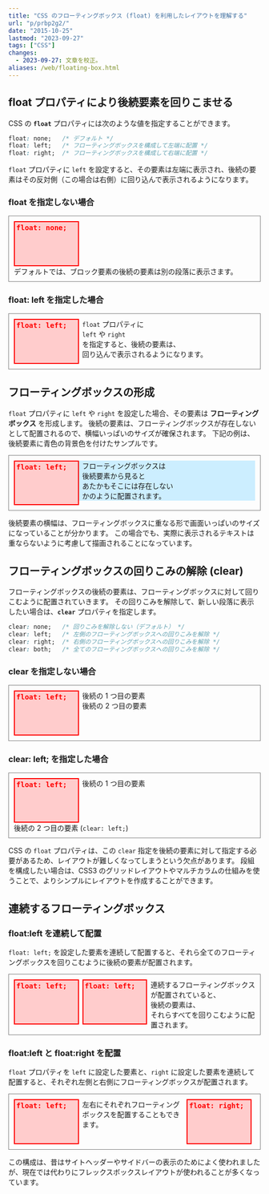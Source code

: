 ```yaml
---
title: "CSS のフローティングボックス (float) を利用したレイアウトを理解する"
url: "p/prbp2g2/"
date: "2015-10-25"
lastmod: "2023-09-27"
tags: ["CSS"]
changes:
  - 2023-09-27: 文章を校正。
aliases: /web/floating-box.html
---
```


<style>
  .local-sample {
    padding: 10px;
    border: thin solid gray;
  }
  .local-box {
    font-family: monospace;
    color: red;
    background: #fcc;
    border: solid 2px red;
    font-weight: bolder;
    width: 120px;
    height: 80px;
    padding: 0.2em;
    margin-right: 0.5em;
  }
</style>

float プロパティにより後続要素を回りこませる
----

CSS の __`float`__ プロパティには次のような値を指定することができます。

```css
float: none;   /* デフォルト */
float: left;   /* フローティングボックスを構成して左端に配置 */
float: right;  /* フローティングボックスを構成して右端に配置 */
```

`float` プロパティに `left` を設定すると、その要素は左端に表示され、後続の要素はその反対側（この場合は右側）に回り込んで表示されるようになります。

### float を指定しない場合

<div class="local-sample">
  <div class="local-box">float: none;</div>
  <div>デフォルトでは、ブロック要素の後続の要素は別の段落に表示さます。</div>
</div>

### float: left を指定した場合

<div class="local-sample">
  <div class="local-box" style="float: left;">float: left;</div>
  <div>
    <code>float</code> プロパティに<br>
    <code>left</code> や <code>right</code><br>
    を指定すると、後続の要素は、<br>
    回り込んで表示されるようになります。
  </div>
  <div style="clear:both"></div>
</div>


フローティングボックスの形成
----

`float` プロパティに `left` や `right` を設定した場合、その要素は __フローティングボックス__ を形成します。
後続の要素は、フローティングボックスが存在しないとして配置されるので、横幅いっぱいのサイズが確保されます。
下記の例は、後続要素に青色の背景色を付けたサンプルです。

<div class="local-sample">
  <div class="local-box" style="float: left;">float: left;</div>
  <div style="background: #cef">
    フローティングボックスは<br>
    後続要素から見ると<br>
    あたかもそこには存在しない<br>
    かのように配置されます。
  </div>
  <div style="clear:both"></div>
</div>

後続要素の横幅は、フローティングボックスに重なる形で画面いっぱいのサイズになっていることが分かります。
この場合でも、実際に表示されるテキストは重ならないように考慮して描画されることになっています。


フローティングボックスの回りこみの解除 (clear)
----

フローティングボックスの後続の要素は、フローティングボックスに対して回りこむように配置されていきます。
その回りこみを解除して、新しい段落に表示したい場合は、__`clear`__ プロパティを指定します。

```css
clear: none;   /* 回りこみを解除しない（デフォルト） */
clear: left;   /* 左側のフローティングボックスへの回りこみを解除 */
clear: right;  /* 右側のフローティングボックスへの回りこみを解除 */
clear: both;   /* 全てのフローティングボックスへの回りこみを解除 */
```

### clear を指定しない場合

<div class="local-sample">
  <div class="local-box" style="float: left;">float: left;</div>
  <div>後続の 1 つ目の要素</div>
  <div>後続の 2 つ目の要素</div>
  <div style="clear:both"></div>
</div>

### clear: left; を指定した場合

<div class="local-sample">
  <div class="local-box" style="float: left;">float: left;</div>
  <div>後続の 1 つ目の要素</div>
  <div style="clear:left;">後続の 2 つ目の要素 (<code>clear: left;</code>)</div>
</div>

CSS の `float` プロパティは、この `clear` 指定を後続の要素に対して指定する必要があるため、レイアウトが難しくなってしまうという欠点があります。
段組を構成したい場合は、CSS3 のグリッドレイアウトやマルチカラムの仕組みを使うことで、よりシンプルにレイアウトを作成することができます。


連続するフローティングボックス
----

### float:left を連続して配置

`float: left;` を設定した要素を連続して配置すると、それら全てのフローティングボックスを回りこむように後続の要素が配置されます。

<div class="local-sample">
  <div class="local-box" style="float: left;">float: left;</div>
  <div class="local-box" style="float: left;">float: left;</div>
  <div>
    連続するフローティングボックス<br>
    が配置されていると、<br>
    後続の要素は、<br>
    それらすべてを回りこむように配置されます。
  </div>
  <div style="clear:both"></div>
</div>

### float:left と float:right を配置

`float` プロパティを `left` に設定した要素と、`right` に設定した要素を連続して配置すると、それぞれ左側と右側にフローティングボックスが配置されます。

<div class="local-sample">
  <div class="local-box" style="float: left;">float: left;</div>
  <div class="local-box" style="float: right;">float: right;</div>
  <div>左右にそれぞれフローティングボックスを配置することもできます。</div>
  <div style="clear:both"></div>
</div>

この構成は、昔はサイトヘッダーやサイドバーの表示のためによく使われましたが、現在では代わりにフレックスボックスレイアウトが使われることが多くなっています。

